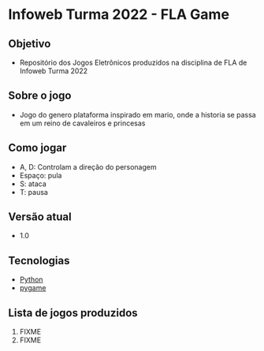 # Infoweb Turma 2022 - FLA Game

## Objetivo
- Repositório dos Jogos Eletrônicos produzidos na disciplina de FLA de Infoweb Turma 2022
## Sobre o jogo
- Jogo do genero plataforma inspirado em mario, onde a historia se passa em um reino de cavaleiros e princesas
## Como jogar
- A, D: Controlam a direção do personagem
- Espaço: pula
- S: ataca
- T: pausa
## Versão atual
- 1.0
## Tecnologias
- [Python](https://www.python.org/)
- [pygame](https://www.pygame.org/)

## Lista de jogos produzidos
1. FIXME
2. FIXME
